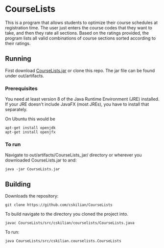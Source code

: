 # CourseLists

This is a program that allows students to optimize their course schedules at registration time. The user just enters the course codes that they want to take, and then they rate all sections. Based on the ratings provided, the program lists all valid combinations of course sections sorted according to their ratings.

## Running

First download [CourseLists.jar](out/artifacts/CourseLists_jar/CourseLists.jar) or clone this repo. The jar file can be found under out/artifacts.

### Prerequisites

You need at least version 8 of the Java Runtime Environment (JRE) installed. If your JRE doesn't include JavaFX (most JREs),
you have to install that separately.

On Ubuntu this would be
```
apt-get install openjdk
apt-get install openjfx
```

### To run
Navigate to out/artifacts/CourseLists_jar/ directory or wherever you downloaded CourseLists.jar to and:
```
java -jar CourseLists.jar
```

## Building
Downloads the repository:
```
git clone https://github.com/cskilian/CourseLists
```
To build navigate to the directory you cloned the project into.

```
javac CourseLists/src/cskilian/courselists/CourseLists.java
```

To run:
```
java CourseLists/src/cskilian.courselists.CourseLists
```